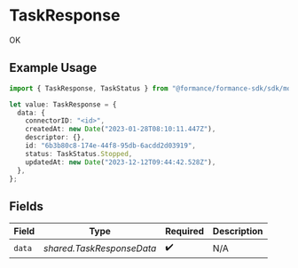 # TaskResponse

OK

## Example Usage

```typescript
import { TaskResponse, TaskStatus } from "@formance/formance-sdk/sdk/models/shared";

let value: TaskResponse = {
  data: {
    connectorID: "<id>",
    createdAt: new Date("2023-01-28T08:10:11.447Z"),
    descriptor: {},
    id: "6b3b80c8-174e-44f8-95db-6acdd2d03919",
    status: TaskStatus.Stopped,
    updatedAt: new Date("2023-12-12T09:44:42.528Z"),
  },
};
```

## Fields

| Field                     | Type                      | Required                  | Description               |
| ------------------------- | ------------------------- | ------------------------- | ------------------------- |
| `data`                    | *shared.TaskResponseData* | :heavy_check_mark:        | N/A                       |